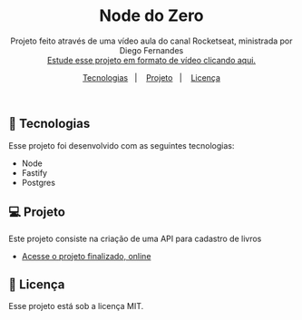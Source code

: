 <h1 align="center"> Node do Zero </h1>

<p align="center">
Projeto feito através de uma vídeo aula do canal Rocketseat, ministrada por Diego Fernandes<br/>
<a href="https://www.youtube.com/watch?v=hHM-hr9q4mo&pp=ygUMbm9kZSBkbyB6ZXJv">Estude esse projeto em formato de vídeo clicando aqui.</a>
</p>

<p align="center">
  <a href="#-tecnologias">Tecnologias</a>&nbsp;&nbsp;&nbsp;|&nbsp;&nbsp;&nbsp;
  <a href="#-projeto">Projeto</a>&nbsp;&nbsp;&nbsp;|&nbsp;&nbsp;&nbsp;
  <a href="#memo-licença">Licença</a>
</p>

<br>

## 🚀 Tecnologias

Esse projeto foi desenvolvido com as seguintes tecnologias:

- Node
- Fastify
- Postgres

## 💻 Projeto

Este projeto consiste na criação de uma API para cadastro de livros

- [Acesse o projeto finalizado, online](https://node-do-zero-jg1y.onrender.com)

## :memo: Licença

Esse projeto está sob a licença MIT.